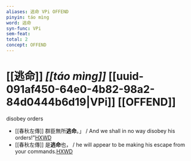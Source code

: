 ```yaml
---
aliases: 逃命 VPi OFFEND
pinyin: táo mìng
word: 逃命
syn-func: VPi
sem-feat: 
total: 2
concept: OFFEND 
---
```

# [[逃命]] *[[táo mìng]]*  [[uuid-091af450-64e0-4b82-98a2-84d0444b6d19|VPi]] [[OFFEND]]
disobey orders
 - [[春秋左傳]] 群臣無所**逃命**。」 / And we shall in no way disobey his orders!"[HXWD](https://hxwd.org/textview.html?location=KR1e0001_tls_007-235a.1)
 - [[春秋左傳]] 是**逃命**也， / he will appear to be making his escape from your commands.[HXWD](https://hxwd.org/textview.html?location=KR1e0001_tls_010-361a.34)